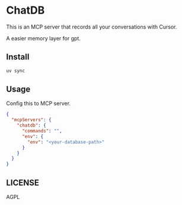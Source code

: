 # ChatDB

This is an MCP server that records all your conversations with Cursor.

A easier memory layer for gpt.

## Install

```bash
uv sync
```

## Usage

Config this to MCP server.


```json
{
  "mcpServers": {
    "chatdb": {
      "commands": "",
      "env": {
        "env": "<your-database-path>"
      }
    }
  }
}
```

## LICENSE

AGPL